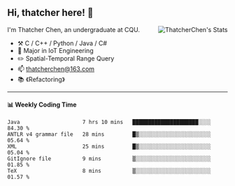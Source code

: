 ## Hi, thatcher here! :wave:

<img align="right" src="https://github-readme-stats.vercel.app/api?username=thatcherchen&title_color=333&text_color=777" alt="ThatcherChen's Stats" >

I'm Thatcher Chen, an undergraduate at CQU.

- :hammer_and_pick:  C / C++ / Python / Java / C# 
- :seedling:  Major in IoT Engineering
- :pencil2:  Spatial-Temporal Range Query
- :mailbox: thatcherchen@163.com
- :books: 《Refactoring》

---

#### :bar_chart: Weekly Coding Time

<!--START_SECTION:waka-->

```text
Java                    7 hrs 10 mins   █████████████████████░░░░   84.30 %
ANTLR v4 grammar file   28 mins         █▒░░░░░░░░░░░░░░░░░░░░░░░   05.64 %
XML                     25 mins         █▒░░░░░░░░░░░░░░░░░░░░░░░   05.04 %
GitIgnore file          9 mins          ▒░░░░░░░░░░░░░░░░░░░░░░░░   01.85 %
TeX                     8 mins          ▒░░░░░░░░░░░░░░░░░░░░░░░░   01.57 %
```

<!--END_SECTION:waka-->
